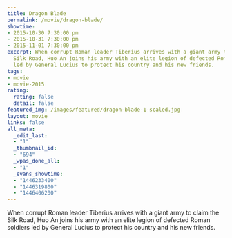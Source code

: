 ```yaml
---
title: Dragon Blade
permalink: /movie/dragon-blade/
showtime:
- 2015-10-30 7:30:00 pm
- 2015-10-31 7:30:00 pm
- 2015-11-01 7:30:00 pm
excerpt: When corrupt Roman leader Tiberius arrives with a giant army to claim the
  Silk Road, Huo An joins his army with an elite legion of defected Roman soldiers
  led by General Lucius to protect his country and his new friends.
tags:
- movie
- movie-2015
rating:
  rating: false
  detail: false
featured_img: /images/featured/dragon-blade-1-scaled.jpg
layout: movie
links: false
all_meta:
  _edit_last:
  - "1"
  _thumbnail_id:
  - "694"
  _wpas_done_all:
  - "1"
  _evans_showtime:
  - "1446233400"
  - "1446319800"
  - "1446406200"
---
```


When corrupt Roman leader Tiberius arrives with a giant army to claim the Silk Road, Huo An joins his army with an elite legion of defected Roman soldiers led by General Lucius to protect his country and his new friends.